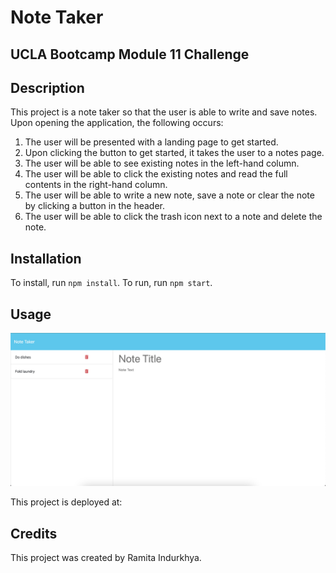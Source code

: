 # Note Taker

## UCLA Bootcamp Module 11 Challenge

## Description

This project is a note taker so that the user is able to write and save notes. Upon opening the application, the following occurs:

1. The user will be presented with a landing page to get started.
2. Upon clicking the button to get started, it takes the user to a notes page.
3. The user will be able to see existing notes in the left-hand column.
3. The user will be able to click the existing notes and read the full contents in the right-hand column.
4. The user will be able to write a new note, save a note or clear the note by clicking a button in the header.
5. The user will be able to click the trash icon next to a note and delete the note.

## Installation

To install, run `npm install`.
To run, run `npm start`.

## Usage

<img src="./public/assets/images/note-taker-screenshot.png" alt="screenshot"/>

This project is deployed at: 

## Credits

This project was created by Ramita Indurkhya.
